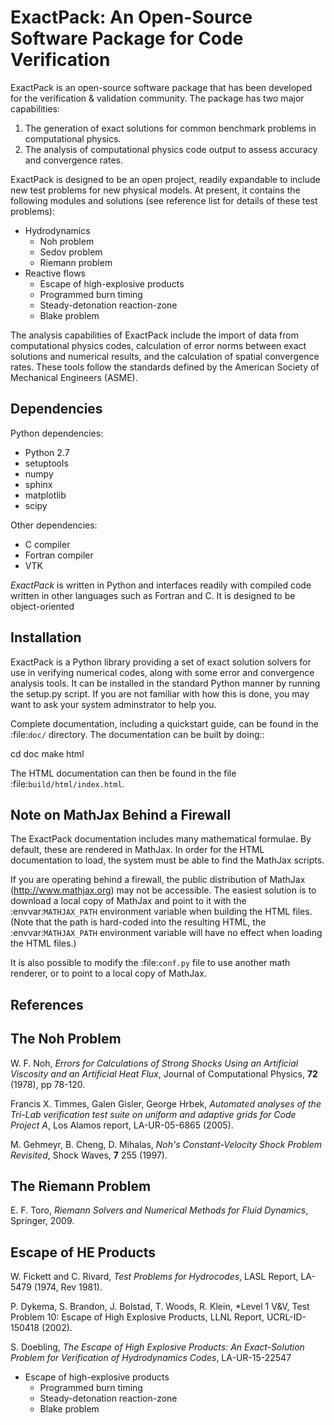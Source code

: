 # ExactPack: An Open-Source Software Package for Code Verification

ExactPack is an open-source software package that has been developed for the verification & validation community. The package has two major capabilities:

1. The generation of exact solutions for common benchmark problems in computational physics.
2. The analysis of computational physics code output to assess accuracy and convergence rates.

ExactPack is designed to be an open project, readily expandable to include new test problems for new physical models. At present, it contains the following modules and solutions (see reference list for details of these test problems):

* Hydrodynamics
  * Noh problem 
  * Sedov problem 
  * Riemann problem
* Reactive flows
  * Escape of high-explosive products
  * Programmed burn timing
  * Steady-detonation reaction-zone
  * Blake problem

The analysis capabilities of ExactPack include the import of data from computational physics codes, calculation of error norms between exact solutions and numerical results, and the calculation of spatial convergence rates. These tools follow the standards defined by the American Society of Mechanical Engineers (ASME).

Dependencies
------------

Python dependencies:
* Python 2.7
* setuptools
* numpy
* sphinx
* matplotlib
* scipy

Other dependencies:
* C compiler
* Fortran compiler
* VTK

*ExactPack* is written in Python and interfaces readily with compiled code written in other languages such as Fortran and C. It is designed to be object-oriented



Installation
------------

ExactPack is a Python library providing a set of exact solution
solvers for use in verifying numerical codes, along with some error
and convergence analysis tools.  It can be installed in the standard
Python manner by running the setup.py script.  If you are not familiar
with how this is done, you may want to ask your system adminstrator to
help you.

Complete documentation, including a quickstart guide, can be found in
the :file:`doc/` directory.  The documentation can be built by doing::

  cd doc
  make html

The HTML documentation can then be found in the file
:file:`build/html/index.html`.

Note on MathJax Behind a Firewall
---------------------------------

The ExactPack documentation includes many mathematical formulae.  By
default, these are rendered in MathJax.  In order for the HTML
documentation to load, the system must be able to find the MathJax
scripts.

If you are operating behind a firewall, the public distribution of
MathJax (http://www.mathjax.org) may not be accessible.  The easiest
solution is to download a local copy of MathJax and point to it with
the :envvar:`MATHJAX_PATH` environment variable when building the
HTML files.  (Note that the path is hard-coded into the resulting
HTML, the :envvar:`MATHJAX_PATH` environment variable will have no
effect when loading the HTML files.)

It is also possible to modify the :file:`conf.py` file to use another
math renderer, or to point to a local copy of MathJax.

References
----------
## The Noh Problem
W. F. Noh, *Errors for Calculations of Strong Shocks Using an Artificial Viscosity and an Artificial Heat Flux*, Journal of Computational Physics, **72** (1978), pp 78-120.

Francis X. Timmes, Galen Gisler, George Hrbek, *Automated analyses of the Tri-Lab verification test suite on uniform and adaptive grids for Code Project A*, Los Alamos report, LA-UR-05-6865 (2005).

M. Gehmeyr, B. Cheng, D. Mihalas, *Noh's Constant-Velocity Shock Problem Revisited*, Shock Waves, **7** 255 (1997).

## The Riemann Problem
E. F. Toro, *Riemann Solvers and Numerical Methods for Fluid Dynamics*, Springer, 2009.

## Escape of HE Products

W. Fickett and C. Rivard, *Test Problems for Hydrocodes*, LASL Report, LA-5479 (1974, Rev 1981).

P. Dykema, S. Brandon, J. Bolstad, T. Woods, R. Klein, *Level 1 V&V, Test Problem 10: Escape of High Explosive Products, LLNL Report, UCRL-ID-150418 (2002).

S. Doebling, *The Escape of High Explosive Products: An Exact-Solution Problem for Verification of Hydrodynamics Codes*, LA-UR-15-22547

* Escape of high-explosive products
  * Programmed burn timing
  * Steady-detonation reaction-zone
  * Blake problem


